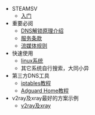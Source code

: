 <!-- _sidebar.md -->
* STEAMSV
  * [入门](README.md)
* 重要必阅
  * [DNS解锁原理介绍](principle.md)
  * [服务条款](tos.md)
  * [流媒体规则](rule.md)
* 快速使用
  * [linux系统](sq.md)
  * 其它系统自行搜索，大同小异
* 第三方DNS工具
  * [iptables教程](appdoc/iptablesdoc.md)
  * [Adguard Home教程](/appdoc/adguardhomedoc.md)
* v2ray及xray最好的方案示例
  * [v2ray及xray](example/v2ray.md)
